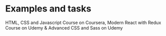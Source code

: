 # Examples and tasks

HTML, CSS and Javascript Course on Coursera,
Modern React with Redux Course on Udemy &
Advanced CSS and Sass on Udemy
